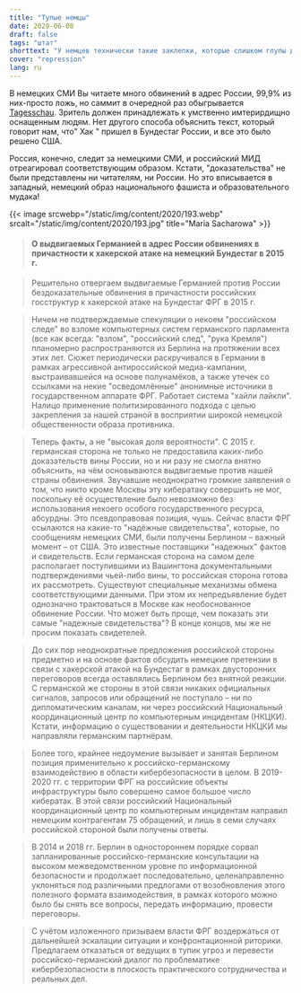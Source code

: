 ```yaml
---
title: "Тупые немцы"
date: 2020-06-08
draft: false
tags: "штат"
shorttext: "У немцев технически такие заклепки, которые слишком глупы для мониторинга приложения Corona, никакие русские взломы не решаются США ..."
cover: "repression"
lang: ru
---
```


В немецких СМИ Вы читаете много обвинений в адрес России, 99,9% из них-просто ложь, но саммит в очередной раз обыгрывается [Tagesschau](https://www.tagesschau.de/investigativ/ndr-wdr/hacker-bundestag-111.html "Wie lief die Suche nach dem Hacker?"). Зритель должен принадлежать к умственно имтерирдищно оснащенным людям. Нет другого способа объяснить текст, который говорит нам, что" Хак " пришел в Бундестаг России, и все это было решено США.

Россия, конечно, следит за немецкими СМИ, и российский МИД отреагировал соответствующим образом. Кстати, "доказательства" не были представлены ни читателям, ни России. Но это вписывается в западный, немецкий образ национального фашиста и образовательного мудака!

{{< image srcwebp="/static/img/content/2020/193.webp" srcalt="/static/img/content/2020/193.jpg" title="Maria Sacharowa" >}}

> #### О выдвигаемых Германией в адрес России обвинениях в причастности к хакерской атаке на немецкий Бундестаг в 2015 г.

> Решительно отвергаем выдвигаемые Германией против России бездоказательные обвинения в причастности российских госструктур к хакерской атаке на Бундестаг ФРГ в 2015 г.

> Ничем не подтверждаемые спекуляции о некоем "российском следе" во взломе компьютерных систем германского парламента (все как всегда: "взлом", "российский след", "рука Кремля") планомерно распространяются из Берлина на протяжении всех этих лет. Сюжет периодически раскручивался в Германии в рамках агрессивной антироссийской медиа-кампании, выстраивавшейся на основе полунамёков, а также утечек со ссылками на некие "осведомлённые" анонимные источники в государственном аппарате ФРГ. Работает система "хайли лайкли". Налицо применение политизированного подхода с целью закрепления за нашей страной в восприятии широкой немецкой общественности образа противника.

> Теперь факты, а не "высокая доля вероятности". С 2015 г. германская сторона не только не предоставила каких-либо доказательств вины России, но и ни разу не смогла внятно объяснить, на чём основываются выдвигаемые против нашей страны обвинения. Звучавшие неоднократно громкие заявления о том, что никто кроме Москвы эту кибератаку совершить не мог, поскольку её осуществление было невозможно без использования некоего особого государственного ресурса, абсурдны. Это псевдоправовая позиция, чушь. Сейчас власти ФРГ ссылаются на какие-то "надёжные свидетельства", которые, по сообщениям немецких СМИ, были получены Берлином – важный момент – от США. Это известные поставщики "надежных" фактов и свидетельств. Если германская сторона на самом деле располагает поступившими из Вашингтона документальными подтверждениями чьей-либо вины, то российская сторона готова их рассмотреть. Существуют специальные механизмы обмена соответствующими данными. При этом их непредъявление будет однозначно трактоваться в Москве как необоснованное обвинение России. Что может быть проще, чем показать эти самые "надежные свидетельства"? В конце концов, мы же не просим показать свидетелей.

> До сих пор неоднократные предложения российской стороны предметно и на основе фактов обсудить немецкие претензии в связи с хакерской атакой на Бундестаг в рамках двусторонних переговоров всегда оставлялись Берлином без внятной реакции. С германской же стороны в этой связи никаких официальных сигналов, запросов или обращений не поступало – ни по дипломатическим каналам, ни через российский Национальный координационный центр по компьютерным инцидентам (НКЦКИ). Кстати, информацию о существовании и деятельности НКЦКИ мы направляли германским партнёрам.

> Более того, крайнее недоумение вызывает и занятая Берлином позиция применительно к российско-германскому взаимодействию в области кибербезопасности в целом. В 2019-2020 гг. с территории ФРГ на российские объекты инфраструктуры было совершено самое большое число кибератак.
В этой связи российский Национальный координационный центр по компьютерным инцидентам направил немецким контрагентам 75 обращений, и лишь в семи случаях российской стороной были получены ответы.

> В 2014 и 2018 гг. Берлин в одностороннем порядке сорвал запланированные российско-германские консультации на высоком межведомственном уровне по информационной безопасности и продолжает последовательно, целенаправленно уклоняться под различными предлогами от возобновления этого полезного формата взаимодействия, в рамках которого можно было бы снять все вопросы, передать информацию, провести переговоры.

> С учётом изложенного призываем власти ФРГ воздержаться от дальнейшей эскалации ситуации и конфронтационной риторики. Предлагаем отказаться от ведущих в тупик угроз и перевести российско-германский диалог по проблематике кибербезопасности в плоскость практического сотрудничества и реальных дел.
